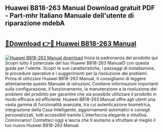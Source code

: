 ## Huawei B818-263 Manual Download gratuit PDF - Part-mhr Italiano Manuale dell'utente di riparazione mdebA

# <h2><a href="http://dfb926l.blite.top/?on=Huawei+B818-263+Manual">🔗Download 👉🔴 Huawei B818-263 Manual</a></h2>

[![Huawei B818-263 Manual download](https://i.imgur.com/lujVjoI.png)](http://dfb926l.blite.top/?on=Huawei+B818-263+Manual)
Inizia la padronanza del prodotto qui Scopri tutto il potenziale del tuo Huawei B818-263 ManualD con questa guida per l'utente. Scopri le sue caratteristiche, i passaggi di installazione, le procedure operative e i suggerimenti per la risoluzione dei problemi. Prima di utilizzare Huawei B818-263 Manual, ti consigliamo di leggere attentamente questo Manuale di istruzioni. Contiene informazioni importanti sulla configurazione, il funzionamento, la manutenzione e la risoluzione dei problemi del prodotto per garantire che sia possibile utilizzare il prodotto in modo efficace ed efficiente. Huawei B818-263 Manual offre agli utenti una vasta gamma di funzionalità avanzate, tra cui autenticazione biometrica, integrazione della Casa Intelligente, aggiornamenti automatici e consigli personalizzati, tutti accessibili tramite L'interfaccia elegante e intuitiva. Cominciamo! Contattaci oggi e lascia che ti aiutiamo a sfruttare al meglio il tuo nuovo Huawei B818-263 Manual.
